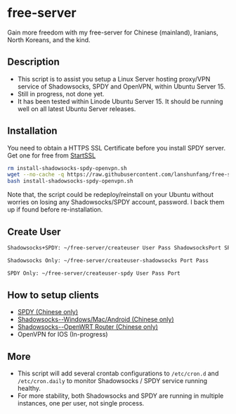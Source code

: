 # free-server

Gain more freedom with my free-server for Chinese (mainland), Iranians, North Koreans, and the kind.

## Description

* This script is to assist you setup a Linux Server hosting proxy/VPN service of Shadowsocks, SPDY and OpenVPN, within Ubuntu Server 15.
* Still in progress, not done yet.
* It has been tested within Linode Ubuntu Server 15. It should be running well on all latest Ubuntu Server releases.

## Installation

You need to obtain a HTTPS SSL Certificate before you install SPDY server. Get one for free from [StartSSL](https://www.startssl.com/?app=12)

```bash
rm install-shadowsocks-spdy-openvpn.sh
wget --no-cache -q https://raw.githubusercontent.com/lanshunfang/free-server/master/install-shadowsocks-spdy-openvpn.sh
bash install-shadowsocks-spdy-openvpn.sh
```

Note that, the script could be redeploy/reinstall on your Ubuntu without worries on losing any Shadowsocks/SPDY account, password.
I back them up if found before re-installation.

## Create User

```bash
Shadowsocks+SPDY: ~/free-server/createuser User Pass ShadowsocksPort SPDYPort 

Shadowsocks Only: ~/free-server/createuser-shadowsocks Port Pass 

SPDY Only: ~/free-server/createuser-spdy User Pass Port 
```

## How to setup clients

* [SPDY (Chinese only)](http://www.xiaofang.me/2014/12/20/windowsmaclinux-%E4%BD%BF%E7%94%A8%E5%AE%88%E6%9C%9B%E6%97%A0%E5%A2%99%E8%AE%A1%E5%88%92%E7%9A%84-spdy-%E9%AB%98%E9%80%9F%E7%BF%BB%E5%A2%99%E8%AE%BE%E7%BD%AE/ "Chinese only")
* [Shadowsocks--Windows/Mac/Android (Chinese only)](http://www.xiaofang.me/2013/05/17/%E5%B0%8F%E6%96%B9%E6%97%A0%E5%A2%99%E8%AE%A1%E5%88%92%E5%9F%BA%E4%BA%8Eshadowsocks%E7%9A%84%E7%BF%BB%E5%A2%99%E5%AE%A2%E6%88%B7%E7%AB%AF%E8%AE%BE%E7%BD%AE/ "Chinese only")
* [Shadowsocks--OpenWRT Router (Chinese only)](http://www.xiaofang.me/2015/05/05/%E5%AE%88%E6%9C%9B%E6%97%A0%E5%A2%99%E8%AE%A1%E5%88%92%E5%AE%B6%E5%BA%AD%E4%BC%81%E4%B8%9Abeta1%E7%89%88-%E6%99%BA%E8%83%BD%E8%B7%AF%E7%94%B1%E5%99%A8%E6%9E%84%E5%BB%BA%E6%96%B9/ "Chinese only")
* OpenVPN for IOS (In-progress)

## More

* This script will add several crontab configurations to `/etc/cron.d` and `/etc/cron.daily` to monitor Shadowsocks / SPDY service running healthy.
* For more stability, both Shadowsocks and SPDY are running in multiple instances, one per user, not single process.